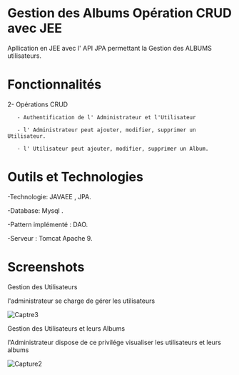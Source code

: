 # Gestion des Albums Opération CRUD avec JEE

Apllication en JEE avec l' API JPA permettant la Gestion des ALBUMS utilisateurs.

# Fonctionnalités

2- Opérations CRUD 

       - Authentification de l' Administrateur et l'Utilisateur
       
       - l' Administrateur peut ajouter, modifier, supprimer un Utilisateur.
        
       - l' Utilisateur peut ajouter, modifier, supprimer un Album. 

# Outils et Technologies

-Technologie: JAVAEE , JPA.

-Database: Mysql .

-Pattern implémenté : DAO.

-Serveur : Tomcat Apache 9.

#  Screenshots

Gestion des Utilisateurs

l'administrateur se charge de gérer les utilisateurs 

![Captre3](https://user-images.githubusercontent.com/39752128/113434191-061d5b80-93d0-11eb-9129-e84c72f6f5ee.PNG)


Gestion des Utilisateurs et leurs Albums

l'Administrateur dispose de ce privilége  visualiser les utilisateurs et leurs albums

![Capture2](https://user-images.githubusercontent.com/39752128/113434263-28af7480-93d0-11eb-893b-e8266bae7216.PNG)

